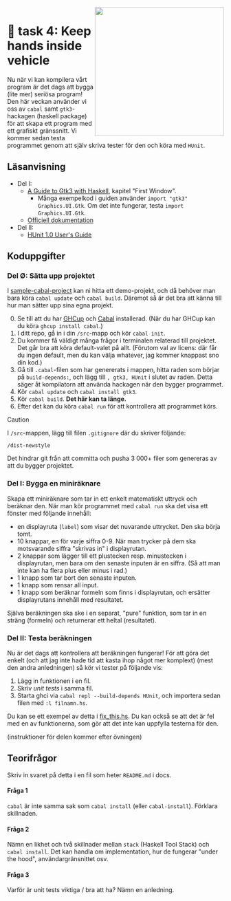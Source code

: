 <img src="https://media1.tenor.com/m/TgpQCGv2R8YAAAAd/4d-gaming-gaming.gif" align="right" width="300" />

# 🍛 task 4: Keep hands inside vehicle

Nu när vi kan kompilera vårt program är det dags att bygga (lite mer)
seriösa program! Den här veckan använder vi oss av `cabal` samt
`gtk3`-hackagen (haskell package) för att skapa ett program med ett
grafiskt gränssnitt. Vi kommer sedan testa programmet genom att själv
skriva tester för den och köra med `HUnit`.

## Läsanvisning
- Del I:
    - [A Guide to Gtk3 with Haskell](http://www.bildungsgueter.de/HaskellGtk3En/Pages/TOC.htm), kapitel "First Window".
        - Många exempelkod i guiden använder `import "gtk3" Graphics.UI.Gtk`.
        Om det inte fungerar, testa `import Graphics.UI.Gtk`.
    - [Officiell dokumentation](https://hackage.haskell.org/package/gtk3-0.15.0/docs/Graphics-UI-Gtk.html)
- Del II:
    - [HUnit 1.0 User's Guide](https://wiki.haskell.org/HUnit_1.0_User's_Guide)

## Koduppgifter

### Del Ø: Sätta upp projektet

I [sample-cabal-project](sample-cabal-project/) kan ni hitta ett
demo-projekt, och då behöver man bara köra `cabal update` och `cabal build`.
Däremot så är det bra att känna till hur man sätter upp sina
egna projekt.

0. Se till att du har [GHCup](https://www.haskell.org/ghcup/) och 
[Cabal](https://www.haskell.org/cabal/) installerad. (När du har
GHCup kan du köra `ghcup install cabal`.)
1. I ditt repo, gå in i din `/src`-mapp och kör `cabal init`.
2. Du kommer få väldigt många frågor i terminalen relaterad till
projektet. Det går bra att köra default-valet på allt. (Förutom val av
licens: där får du ingen default, men du kan välja whatever, jag kommer
knappast sno din kod.)
3. Gå till `.cabal`-filen som har genererats i mappen, hitta raden som
börjar på `build-depends:`, och lägg till `, gtk3, HUnit` i slutet av
raden. Detta säger åt kompilatorn att använda hackagen när den bygger
programmet.
4. Kör `cabal update` och `cabal install gtk3`.
5. Kör `cabal build`. **Det här kan ta länge.**
6. Efter det kan du köra `cabal run` för att kontrollera att programmet
körs.

> [!CAUTION]
> I `/src`-mappen, lägg till filen `.gitignore` där du skriver följande:
> 
> `/dist-newstyle`
> 
> Det hindrar git från att committa och pusha 3 000+ filer som genereras
> av att du bygger projektet.

### Del I: Bygga en miniräknare

Skapa ett miniräknare som tar in ett enkelt matematiskt uttryck och
beräknar den. När man kör programmet med `cabal run` ska det visa ett
fönster med följande innehåll:
- en displayruta (`label`) som visar det nuvarande uttrycket. Den ska
börja tomt.
- 10 knappar, en för varje siffra 0-9. När man trycker på dem ska
motsvarande siffra "skrivas in" i displayrutan.
- 2 knappar som lägger till ett plustecken resp. minustecken i
displayrutan, men bara om den senaste inputen är en siffra. (Så att man
inte kan ha flera plus eller minus i rad.)
- 1 knapp som tar bort den senaste inputen.
- 1 knapp som rensar all input.
- 1 knapp som beräknar formeln som finns i displayrutan, och
ersätter displayrutans innehåll med resultatet.

Själva beräkningen ska ske i en separat, "pure" funktion, som tar in
en sträng (formeln) och returnerar ett heltal (resultatet).

### Del II: Testa beräkningen

Nu är det dags att kontrollera att beräkningen fungerar! För att göra
det enkelt (och att jag inte hade tid att kasta ihop något mer komplext)
(mest den andra anledningen) så kör vi tester på följande vis:

1. Lägg in funktionen i en fil.
2. Skriv *unit tests* i samma fil.
3. Starta ghci via `cabal repl --build-depends HUnit`, och importera sedan
filen med `:l filnamn.hs`.

Du kan se ett exempel av detta i [fix_this.hs](fix_this.hs). Du kan också
se att det är fel med en av funktionerna, som gör att det inte kan uppfylla
testerna för den.

(instruktioner för delen kommer efter övningen)


## Teorifrågor
Skriv in svaret på detta i en fil som heter `README.md` i docs.

#### Fråga 1
`cabal` är inte samma sak som `cabal install` (eller `cabal-install`).
Förklara skillnaden.

#### Fråga 2
Nämn en likhet och två skillnader mellan `stack` (Haskell Tool Stack)
och `cabal install`. Det kan handla om implementation, hur de fungerar
"under the hood", användargränsnittet osv.

#### Fråga 3
Varför är unit tests viktiga / bra att ha? Nämn en anledning.
